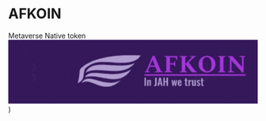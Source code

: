 # AFKOIN
Metaverse Native token
![img](https://github.com/Deangenus/AFKOIN/blob/beb002186177efaf547cdd6ff73efadbfc359713/AFKOIN.png)  )
